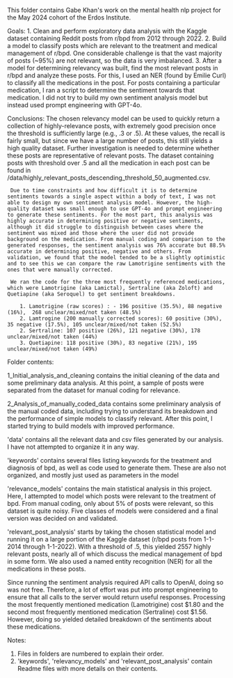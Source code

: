 This folder contains Gabe Khan's work on the mental health nlp project for the May 2024 cohort of the Erdos Institute.

Goals:
    1. Clean and perform exploratory data analysis with the Kaggle dataset containing Reddit posts from r/bpd from 2012 through 2022.
    2. Build a model to classify posts which are relevant to the treatment and medical management of r/bpd. One considerable challenge is that the vast majority of posts (~95%) are not relevant, so the data is very imbalanced.
    3. After a model for determining relevancy was built, find the most relevant posts in r/bpd and analyze these posts. For this, I used an NER (found by Emilie Curl) to classify all the medications in the post. For posts containing a particular medication, I ran a script to determine the sentiment towards that medication. I did not try to build my own sentiment analysis model but instead used prompt engineering with GPT-4o.


Conclusions:
    The chosen relevancy model can be used to quickly return a collection of highly-relevance posts, with extremely good precision once the threshold is sufficiently large (e.g., .3 or .5). At these values, the recall is fairly small, but since we have a large number of posts, this still yields a high quality dataset. Further investigation is needed to determine whether these posts are representative of relevant posts. The dataset containing posts with threshold over .5 and all the medication in each post can be found in /data/highly_relevant_posts_descending_threshold_50_augmented.csv.

     Due to time constraints and how difficult it is to determine sentiments towards a single aspect within a body of text, I was not able to design my own sentiment analysis model. However, the high-quality dataset was small enough to use GPT-4o and prompt engineering to generate these sentiments. For the most part, this analysis was highly accurate in determining positive or negative sentiments, although it did struggle to distinguish between cases where the sentiment was mixed and those where the user did not provide background on the medication. From manual coding and comparison to the generated responses, the sentiment analysis was 76% accurate but 88.5% accurate in determining positive, negative and others. From validation, we found that the model tended to be a slightly optimistic and to see this we can compare the raw Lamotrigine sentiments with the ones that were manually corrected.

     We ran the code for the three most frequently referenced medications, which were Lamotrigine (aka Lamictal), Sertraline (aka Zoloft) and Quetiapine (aka Seroquel) to get sentiment breakdowns.

        1. Lamotrigine (raw scores) : - 196 positive (35.5%), 88 negative (16%),  268 unclear/mixed/not taken (48.5%)
        2. Lamtrogine (200 manually corrected scores): 60 positive (30%), 35 negative (17.5%), 105 unclear/mixed/not taken (52.5%)
        2. Sertraline: 107 positive (26%), 121 negative (30%), 178 unclear/mixed/not taken (44%)
        3. Quetiapine: 118 positive (30%), 83 negative (21%), 195 unclear/mixed/not taken (49%)



Folder contents:

1_Initial_analysis_and_cleaning contains the initial cleaning of the data and some preliminary data analysis. At this point, a sample of posts were separated from the dataset for manual coding for relevance.

2_Analysis_of_manually_coded_data contains some preliminary analysis of the manual coded data, including trying to understand its breakdown and the performance of simple models to classify relevant. After this point, I started trying to build models with improved performance.

'data' contains all the relevant data and csv files generated by our analysis. I have not attempted to organize it in any way.

'keywords' contains several files listing keywords for the treatment and diagnosis of bpd, as well as code used to generate them. These are also not organized, and mostly just used as parameters in the model

'relevance_models' contains the main statistical analysis in this project. Here, I attempted to model which posts were relevant to the treatment of bpd. From manual coding, only about 5% of posts were relevant, so this dataset is quite noisy. Five classes of models were considered and a final version was decided on and validated.

'relevant_post_analysis' starts by taking the chosen statistical model and running it on a large portion of the Kaggle dataset (r/bpd posts from 1-1-2014 through 1-1-2022). With a threshold of .5, this yielded 2557 highly relevant posts, nearly all of which discuss the medical management of bpd in some form. We also used a named entity recognition (NER) for all the medications in these posts. 


Since running the sentiment analysis required API calls to OpenAI, doing so was not free. Therefore, a lot of effort was put into prompt engineering to ensure that all calls to the server would return useful responses. Processing the most frequently mentioned medication (Lamotrigine) cost $1.80 and the second most frequently mentioned medication (Sertraline) cost $1.56. However, doing so yielded detailed breakdown of the sentiments about these medications.

Notes:
1. Files in folders are numbered to explain their order.
2. 'keywords', 'relevancy_models' and 'relevant_post_analysis' contain Readme files with more details on their contents. 
